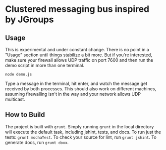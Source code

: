# Clustered messaging bus inspired by JGroups

## Usage

This is experimental and under constant change. There is no point in a
"Usage" section until things stabilize a bit more. But if you're
interested, make sure your firewall allows UDP traffic on port 7600
and then run the demo script in more than one terminal.

    node demo.js

Type a message in the terminal, hit enter, and watch the message get
received by both processes. This should also work on different
machines, assuming firewalling isn't in the way and your network
allows UDP multicast.

## How to Build

The project is built with `grunt`. Simply running `grunt` in the local
directory will execute the default task, including jshint, tests, and docs. To
run just the tests: `grunt mochaTest`. To check your source for lint, run
`grunt jshint`. To generate docs, run `grunt doxx`.



